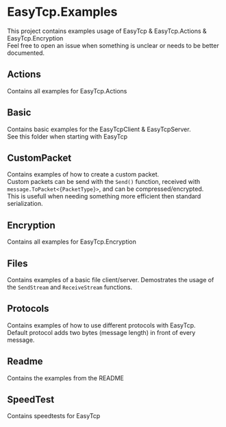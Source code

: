# EasyTcp.Examples
This project contains examples usage of EasyTcp & EasyTcp.Actions & EasyTcp.Encryption <br/>
Feel free to open an issue when something is unclear or needs to be better documented.

## Actions
Contains all examples for EasyTcp.Actions

## Basic
Contains basic examples for the EasyTcpClient & EasyTcpServer. <br/>
See this folder when starting with EasyTcp

## CustomPacket
Contains examples of how to create a custom packet. <br/>
Custom packets can be send with the `Send()` function, received with `message.ToPacket<{PacketType}>`, and can be compressed/encrypted. <br/>
This is usefull when needing something more efficient then standard serialization.

## Encryption
Contains all examples for EasyTcp.Encryption

## Files
Contains examples of a basic file client/server. Demostrates the usage of the `SendStream` and `ReceiveStream` functions.

## Protocols
Contains examples of how to use different protocols with EasyTcp. <br/>
Default protocol adds two bytes (message length) in front of every message.

## Readme
Contains the examples from the README

## SpeedTest
Contains speedtests for EasyTcp
